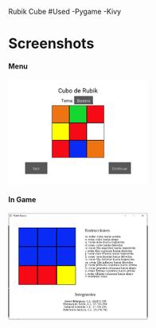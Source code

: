 Rubik Cube
#Used
-Pygame
-Kivy

# Screenshots
<h4>Menu</h4>
<img src="img/rubik.png" width="280"/>
<h4>In Game</h4>
<img src="img/rubik2.png" width="280"/>
